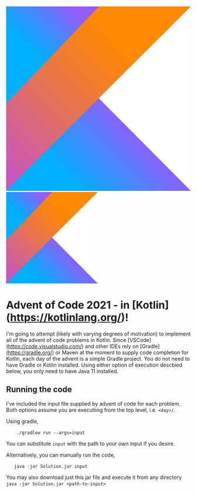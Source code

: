 ![Kotlin](./kotlin-1.svg)
<img src="./kotlin-1.svg" width="250" height="250">

# Advent of Code 2021 - in [Kotlin] (https://kotlinlang.org/)!

I'm going to attempt (likely with varying degrees of motivation) to implement all of the advent of code problems in Kotlin. Since [VSCode] (https://code.visualstudio.com/) and other IDEs rely on [Gradle] (https://gradle.org/) or Maven at the moment to supply code completion for Kotlin, each day of the advent is a simple Gradle project. You do not need to have Gradle or Kotlin installed. Using either option of execution descbied below, you only need to have Java 11 installed.

## Running the code

I've included the input file supplied by advent of code for each problem. Both options assume you are executiing from the top level, i.e. `<day>/`.


Using gradle,
```
    ./gradlew run --args=input
```
You can substitute `input` with the path to your own input if you desire.


Alternatively, you can manually run the code,
```
   java -jar Solution.jar input
```
You may also download just this jar file and execute it from any directory `java -jar Solution.jar <path-to-input>`

